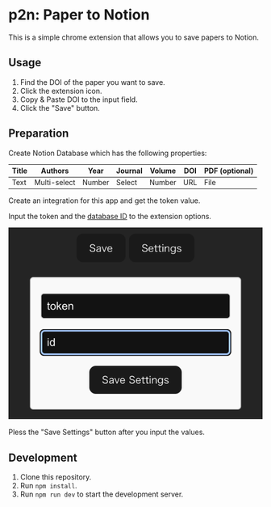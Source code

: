 # p2n: Paper to Notion

This is a simple chrome extension that allows you to save papers to Notion.

## Usage

1. Find the DOI of the paper you want to save.
2. Click the extension icon.
3. Copy & Paste DOI to the input field.
4. Click the "Save" button.

## Preparation

Create Notion Database which has the following properties:

| Title    | Authors      | Year  | Journal | Volume | DOI  | PDF (optional)  |
|----------|--------------|-------|---------|--------|------|------|
| Text     | Multi-select | Number| Select  | Number | URL  | File |

Create an integration for this app and get the token value.

Input the token and the [database ID](https://developers.notion.com/reference/retrieve-a-database) to the extension options.

![](assets/image.png)

Pless the "Save Settings" button after you input the values.

## Development

1. Clone this repository.
2. Run `npm install`.
3. Run `npm run dev` to start the development server.
